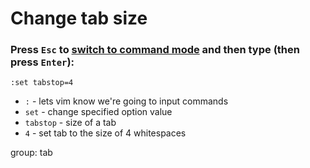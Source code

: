 # Change tab size

### Press `Esc` to [switch to command mode](/vim/how-to-switch-to-command-mode) and then type (then press `Enter`):

```text
:set tabstop=4
```

- `:` - lets vim know we're going to input commands
- `set` - change specified option value
- `tabstop` - size of a tab
- `4` - set tab to the size of 4 whitespaces

group: tab



